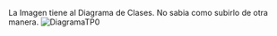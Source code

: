 La Imagen tiene al Diagrama de Clases. No sabia como subirlo de otra manera. 
![DiagramaTP0](https://github.com/FelipeRuizDiaz/Practica_Entregable_DDS/assets/129077168/39113f42-89f5-471e-a780-436d780482e5)
